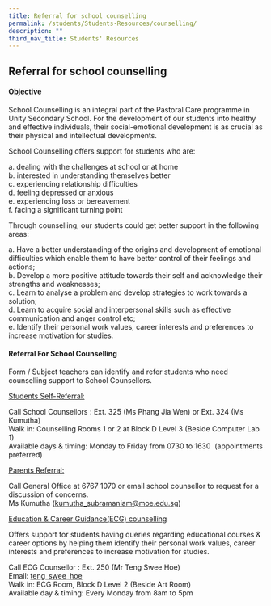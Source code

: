 ```yaml
---
title: Referral for school counselling
permalink: /students/Students-Resources/counselling/
description: ""
third_nav_title: Students' Resources
---
```

## Referral for school counselling

#### Objective

School Counselling is an integral part of the Pastoral Care programme in Unity Secondary School. For the development of our students into healthy and effective individuals, their social-emotional development is as crucial as their physical and intellectual developments. 

School Counselling offers support for students who are:

 a.  dealing with the challenges at school or at home<br>
 b.  interested in understanding themselves better<br>
 c.  experiencing relationship difficulties<br>
 d.  feeling depressed or anxious<br>
 e.  experiencing loss or bereavement<br>
 f.  facing a significant turning point

Through counselling, our students could get better support in the following areas:

 a.  Have a better understanding of the origins and development of emotional difficulties which enable them to have better control of their feelings and actions;<br> 
 b.  Develop a more positive attitude towards their self and acknowledge their strengths and weaknesses; <br>
 c.  Learn to analyse a problem and develop strategies to work towards a solution;<br>
 d.  Learn to acquire social and interpersonal skills such as effective communication and anger control etc; <br>
 e.  Identify their personal work values, career interests and preferences to increase motivation for studies.
 
#### Referral For School Counselling

Form / Subject teachers can identify and refer students who need counselling support to School Counsellors.

<u>Students Self-Referral:</u>   

Call School Counsellors : Ext. 325 (Ms Phang Jia Wen) or Ext. 324 (Ms Kumutha)<br>
Walk in: Counselling Rooms 1 or 2 at Block D Level 3 (Beside Computer Lab 1)<br>
Available days & timing: Monday to Friday from 0730 to 1630  (appointments preferred)  

<u>Parents Referral:</u>

Call General Office at 6767 1070 or email school counsellor to request for a discussion of concerns. <br>
Ms Kumutha ([kumutha\_subramaniam@moe.edu.sg](mailto:kumutha_subramaniam@moe.edu.sg))  
  
<u>Education & Career Guidance(ECG) counselling</u>

Offers support for students having queries regarding educational courses & career options by helping them identify their personal work values, career interests and preferences to increase motivation for studies.

Call ECG Counsellor : Ext. 250 (Mr Teng Swee Hoe)<br>
Email: [teng\_swee\_hoe](mailto:teng_swee_hoe@schools.gov.sg)<br>
Walk in: ECG Room, Block D Level 2 (Beside Art Room) <br>
Available day & timing: Every Monday from 8am to 5pm
